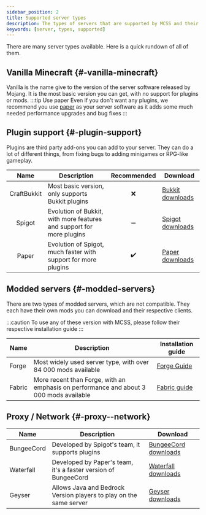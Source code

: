 ```yaml
---
sidebar_position: 2
title: Supported server types
description: The types of servers that are supported by MCSS and their uses.
keywords: [server, types, supported]
---
```


There are many server types available. Here is a quick rundown of all of them.

## Vanilla Minecraft {#-vanilla-minecraft}

Vanilla is the name give to the version of the server software released by Mojang. It is the most basic version you can get, with no support for plugins or mods.
:::tip Use paper
Even if you don't want any plugins, we recommend you use [paper](#-plugin-support) as your server software as it adds some much needed performance upgrades and bug fixes
:::

## Plugin support {#-plugin-support}

Plugins are third party add-ons you can add to your server. They can do a lot of different things, from fixing bugs to adding minigames or RPG-like gameplay.

|     Name    	| Description                                                          	| Recommended 	| Download        	|
|:-----------:	|----------------------------------------------------------------------	|:-----------:	|-----------------	|
| CraftBukkit 	| Most basic version, only supports Bukkit plugins                     	|      ❌      	| [Bukkit downloads](https://getbukkit.org/download/craftbukkit) 	|
|    Spigot   	| Evolution of Bukkit, with more features and support for more plugins 	|      ➖      	| [Spigot downloads](https://getbukkit.org/download/spigot) 	|
|    Paper    	| Evolution of Spigot, much faster with support for more plugins       	|      ✔️      	| [Paper downloads](https://papermc.io/downloads) 	|

## Modded servers {#-modded-servers}

There are two types of modded servers, which are not compatible. They each have their own mods you can download and their respective clients.

:::caution
To use any of these version with MCSS, please follow their respective installation guide
:::

| Name   	| Description                                                                            	| Installation guide 	|
|--------	|----------------------------------------------------------------------------------------	|--------------------	|
| Forge  	| Most widely used server type, with over 84 000 mods available                          	| [Forge Guide](/basic/create-server/Forge/create-forge-server)      	|
| Fabric 	| More recent than Forge, with an emphasis on performance and about 3 000 mods available 	| [Fabric guide](/basic/create-server/Fabric/create-fabric-server-manually)     	|

## Proxy / Network {#-proxy--network}

| Name       	| Description                                                     	| Download             	|
|------------	|-----------------------------------------------------------------	|----------------------	|
| BungeeCord 	| Developed by Spigot's team, it supports plugins                	| [BungeeCord downloads](https://ci.md-5.net/job/BungeeCord/) 	|
| Waterfall  	| Developed by Paper's team, it's a faster version of BungeeCord 	| [Waterfall downloads](https://papermc.io/downloads#Waterfall)  	|
| Geyser     	| Allows Java and Bedrock Version players to play on the same server           	| [Geyser downloads](https://ci.opencollab.dev//job/GeyserMC/job/Geyser/job/master/)    	|

